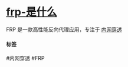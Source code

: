 # [frp-是什么](../index/frp.md#frp-是什么)


FRP 是一款高性能反向代理应用，专注于 [内网穿透](../network/什么是内网穿透)

#### 标签

#内网穿透 #FRP